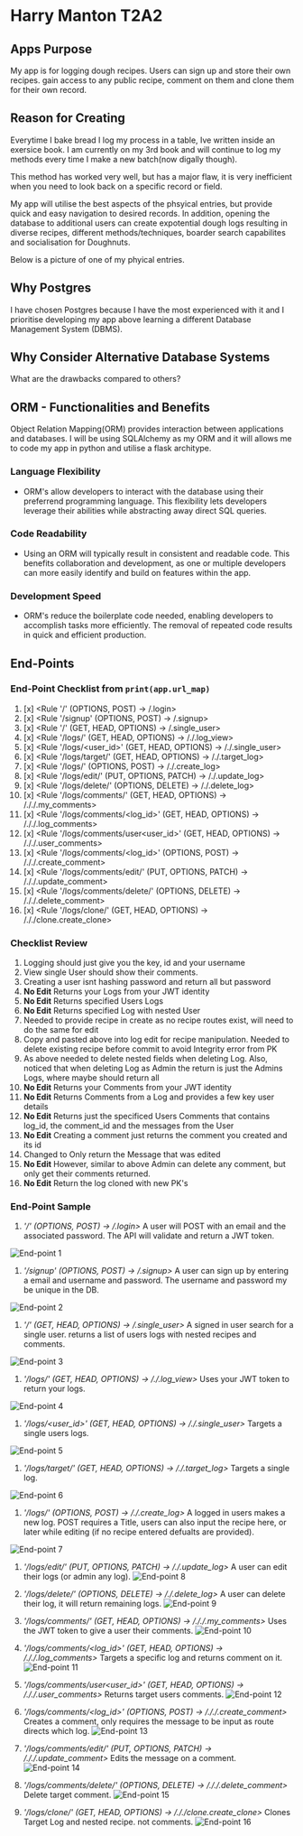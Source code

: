 # Harry Manton T2A2 

## Apps Purpose
My app is for logging dough recipes. Users can sign up and store their own recipes. gain access to any public recipe, comment on them and clone them for their own record.

## Reason for Creating
Everytime I bake bread I log my process in a table, Ive written inside an exersice book. I am currently on my 3rd book and will continue to log my methods every time I make a new batch(now digally though).

This method has worked very well, but has a major flaw, it is very inefficient when you need to look back on a specific record or field.

My app will utilise the best aspects of the phsyical entries, but provide quick and easy navigation to desired records.
In addition, opening the database to additional users can create expotential dough logs resulting in diverse recipes, different methods/techniques, boarder search capabilites and socialisation for Doughnuts.

Below is a picture of one of my phyical entries.

## Why Postgres
I have chosen Postgres because I have the most experienced with it and I prioritise developing my app above learning a different Database Management System (DBMS).

## Why Consider Alternative Database Systems
 What are the drawbacks compared to others?

## ORM - Functionalities and Benefits
Object Relation Mapping(ORM) provides interaction between applications and databases. I will be using SQLAlchemy as my ORM and it will allows me to code my app in python and utilise a flask architype.

### Language Flexibility
- ORM's allow developers to interact with the database using their preferrend programming language. This flexibility lets developers leverage their abilities while abstracting away direct SQL queries.

### Code Readability
- Using an ORM will typically result in consistent and readable code. This benefits collaboration and development, as one or multiple developers can more easily identify and build on features within the app.

### Development Speed
- ORM's reduce the boilerplate code needed, enabling developers to accomplish tasks more efficiently. The removal of repeated code  results in quick and efficient production.

## End-Points
### End-Point Checklist from ```print(app.url_map) ```
1. [x] <Rule '/' (OPTIONS, POST) -> /.login>
1. [x] <Rule '/signup' (OPTIONS, POST) -> /.signup>
1. [x] <Rule '/<id>' (GET, HEAD, OPTIONS) -> /.single_user>
1. [x] <Rule '/logs/' (GET, HEAD, OPTIONS) -> /./.log_view>
1. [x] <Rule '/logs/<user_id>' (GET, HEAD, OPTIONS) -> /./.single_user>
1. [x] <Rule '/logs/target/<id>' (GET, HEAD, OPTIONS) -> /./.target_log>
1. [x] <Rule '/logs/' (OPTIONS, POST) -> /./.create_log>
1. [x] <Rule '/logs/edit/<id>' (PUT, OPTIONS, PATCH) -> /./.update_log>
1. [x] <Rule '/logs/delete/<id>' (OPTIONS, DELETE) -> /./.delete_log>
1. [x] <Rule '/logs/comments/' (GET, HEAD, OPTIONS) -> /././.my_comments>
1. [x] <Rule '/logs/comments/<log_id>' (GET, HEAD, OPTIONS) -> /././.log_comments>
1. [x] <Rule '/logs/comments/user<user_id>' (GET, HEAD, OPTIONS) -> /././.user_comments>
1. [x] <Rule '/logs/comments/<log_id>' (OPTIONS, POST) -> /././.create_comment>
1. [x] <Rule '/logs/comments/edit/<id>' (PUT, OPTIONS, PATCH) -> /././.update_comment>
1. [x] <Rule '/logs/comments/delete/<id>' (OPTIONS, DELETE) -> /././.delete_comment>
1. [x] <Rule '/logs/clone/<id>' (GET, HEAD, OPTIONS) -> /././clone.create_clone>

### Checklist Review
1. Logging should just give you the key, id and your username
1. View single User should show their comments.
1. Creating a user isnt hashing password and return all but password
1. __No Edit__ Returns your Logs from your JWT identity
1. __No Edit__ Returns specified Users Logs 
1. __No Edit__ Returns specified Log with nested User
1. Needed to provide recipe in create as no recipe routes exist, will need to do the same for edit
1. Copy and pasted above into log edit for recipe manipulation. Needed to delete existing recipe before commit to avoid Integrity error from PK
1. As above needed to delete nested fields when deleting Log. Also, noticed that when deleting Log as Admin the return is just the Admins Logs, where maybe should return all
1. __No Edit__ Returns your Comments from your JWT identity
1. __No Edit__ Returns Comments from a Log and provides a few key user details
1. __No Edit__ Returns just the specificed Users Comments that contains log_id, the comment_id and the messages from the User
1. __No Edit__ Creating a comment just returns the comment you created and its id
1. Changed to Only return the Message that was edited
1. __No Edit__ However, similar to above Admin can delete any comment, but only get their comments returned.
1. __No Edit__  Return the log cloned with new PK's

### End-Point Sample

1.  *'/' (OPTIONS, POST) -> /.login>* A user will POST with an email and the associated password. The API will validate and return a JWT token. 
<img src="/docs/Route _Screenshot_1.png" alt="End-point 1">

1.  *'/signup' (OPTIONS, POST) -> /.signup>* A user can sign up by entering a email and username and password. The username and password my be unique in the DB.
<img src="/docs/Route_Screenshot_2.png" alt="End-point 2">

1.  *'/<id>' (GET, HEAD, OPTIONS) -> /.single_user>* A signed in user search for a single user. returns a list of users logs with nested recipes and comments.
<img src="/docs/Route_Screenshot_3.png" alt="End-point 3">

1.  *'/logs/' (GET, HEAD, OPTIONS) -> /./.log_view>* Uses your JWT token to return your logs.
<img src="/docs/Route_Screenshot_4.png" alt="End-point 4">

1.  *'/logs/<user_id>' (GET, HEAD, OPTIONS) -> /./.single_user>* Targets a single users logs.
<img src="/docs/Route_Screenshot_5.png" alt="End-point 5">

1.  *'/logs/target/<id>' (GET, HEAD, OPTIONS) -> /./.target_log>* Targets a single log.
<img src="/docs/Route_Screenshot_6.png" alt="End-point 6">

1.  *'/logs/' (OPTIONS, POST) -> /./.create_log>* A logged in users makes a new log. POST requires a Title, users can also input the recipe here, or later while editing (if no recipe entered defualts are provided).
<img src="/docs/Route_Screenshot_7.png" alt="End-point 7">

1.  *'/logs/edit/<id>' (PUT, OPTIONS, PATCH) -> /./.update_log>* A user can edit their logs (or admin any log). <img src="/docs/Route_Screenshot_8.png" alt="End-point 8">

1.  *'/logs/delete/<id>' (OPTIONS, DELETE) -> /./.delete_log>* A user can delete their log, it will return remaining logs. <img src="/docs/Route_Screenshot_9.png" alt="End-point 9">

1.  *'/logs/comments/' (GET, HEAD, OPTIONS) -> /././.my_comments>* Uses the JWT token to give a user their comments. <img src="/docs/Route_Screenshot_10.png" alt="End-point 10">

1.  *'/logs/comments/<log_id>' (GET, HEAD, OPTIONS) -> /././.log_comments>* Targets a specific log and returns comment on it. <img src="/docs/Route_Screenshot_11.png" alt="End-point 11">

1.  *'/logs/comments/user<user_id>' (GET, HEAD, OPTIONS) -> /././.user_comments>* Returns target users comments. <img src="//docs/Route_Screenshot_12.png" alt="End-point 12">

1.  *'/logs/comments/<log_id>' (OPTIONS, POST) -> /././.create_comment>* Creates a comment, only requires the message to be input as route directs which log. <img src="/docs/Route_Screenshot_13.png" alt="End-point 13">

1.  *'/logs/comments/edit/<id>' (PUT, OPTIONS, PATCH) -> /././.update_comment>* Edits the message on a comment. <img src="/docs/Route_Screenshot_14.png" alt="End-point 14">

1.  *'/logs/comments/delete/<id>' (OPTIONS, DELETE) -> /././.delete_comment>* Delete target comment. <img src="/docs/Route_Screenshot_15.png" alt="End-point 15">

1.  *'/logs/clone/<id>' (GET, HEAD, OPTIONS) -> /././clone.create_clone>* Clones Target Log and nested recipe. not comments. <img src="/docs/Route_Screenshot_16.png" alt="End-point 16">

